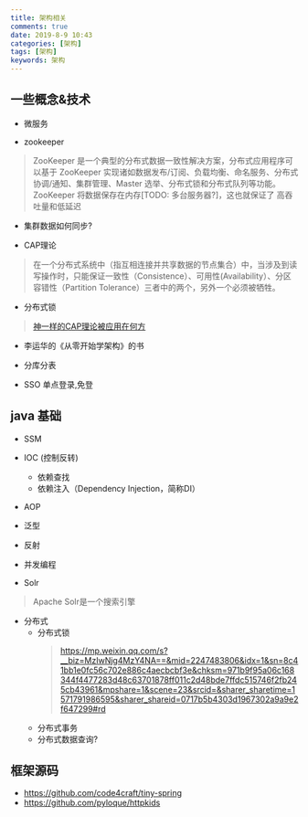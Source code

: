 ```yaml
---
title: 架构相关
comments: true
date: 2019-8-9 10:43
categories: [架构]
tags: [架构]
keywords: 架构
---
```


## 一些概念&技术


- 微服务

- zookeeper
> ZooKeeper 是一个典型的分布式数据一致性解决方案，分布式应用程序可以基于 ZooKeeper 实现诸如数据发布/订阅、负载均衡、命名服务、分布式协调/通知、集群管理、Master 选举、分布式锁和分布式队列等功能。
> ZooKeeper  将数据保存在内存[TODO: 多台服务器?]，这也就保证了 高吞吐量和低延迟
  - 集群数据如何同步?

- CAP理论
> 在一个分布式系统中（指互相连接并共享数据的节点集合）中，当涉及到读写操作时，只能保证一致性（Consistence）、可用性(Availability）、分区容错性（Partition Tolerance）三者中的两个，另外一个必须被牺牲。
  - 分布式锁
> [神一样的CAP理论被应用在何方](https://juejin.im/post/5d720e86f265da03cc08de74)

- 李运华的《从零开始学架构》的书

- 分库分表

- SSO 单点登录,免登


## java 基础
- SSM

- IOC (控制反转)
  - 依赖查找
  - 依赖注入（Dependency Injection，简称DI）

- AOP

- 泛型

- 反射


- 并发编程

- Solr
> Apache Solr是一个搜索引擎

- 分布式
  - 分布式锁
    > <https://mp.weixin.qq.com/s?__biz=MzIwNjg4MzY4NA==&mid=2247483806&idx=1&sn=8c41bb1e0fc56c702e886c4aecbcbf3e&chksm=971b9f95a06c168344f4477283d48c63701878ff011c2d48bde7ffdc515746f2fb245cb43961&mpshare=1&scene=23&srcid=&sharer_sharetime=1571791986595&sharer_shareid=0717b5b4303d1967302a9a9e2f647299#rd>
  - 分布式事务
  - 分布式数据查询?


## 框架源码
- <https://github.com/code4craft/tiny-spring>
- <https://github.com/pyloque/httpkids>